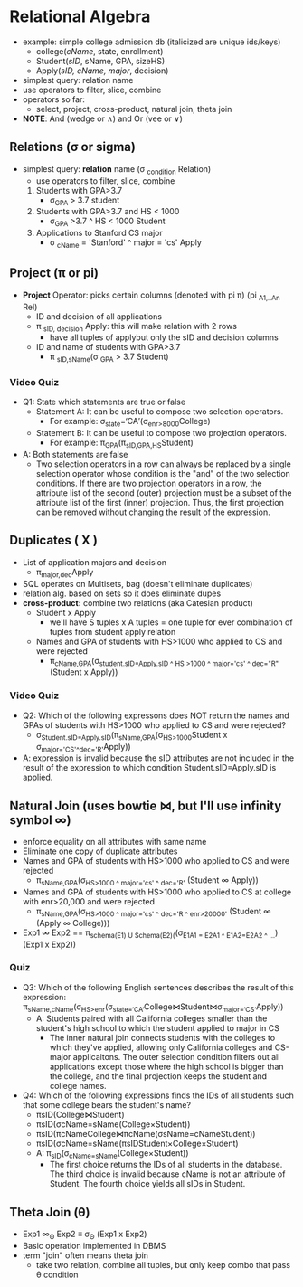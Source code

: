 # Relational Algebra
- example: simple college admission db (italicized are unique ids/keys)
    - college(*cName*, state, enrollment)
    - Student(*sID*, sName, GPA, sizeHS)
    - Apply(*sID, cName, major*, decision)
- simplest query: relation name
- use operators to filter, slice, combine
- operators so far:
    - select, project, cross-product, natural join, theta join
- **NOTE**: And (wedge or ∧) and Or (vee or ∨)

## Relations (σ or sigma)
- simplest query: **relation** name (σ <sub>condition</sub> Relation)
    - use operators to filter, slice, combine 
    1. Students with GPA>3.7
        - σ<sub>GPA</sub> > 3.7 student
    2. Students with GPA>3.7 and HS < 1000
        - σ<sub>GPA</sub> >3.7 ^ HS < 1000 Student
    3. Applications to Stanford CS major
        - σ <sub>cName</sub> = 'Stanford' ^ major = 'cs' Apply

## Project (π or pi)
- **Project** Operator: picks certain columns (denoted with pi π) (pi <sub>A1,..An</sub> Rel)
    - ID and decision of all applications
    - π <sub>sID, decision</sub> Apply: this will make relation with 2 rows
        - have all tuples of applybut only the sID and decision columns
    - ID and name of students with GPA>3.7 
        - π <sub>sID,sName</sub>(σ <sub>GPA</sub> > 3.7 Student)

### Video Quiz
- Q1: State which statements are true or false
    - Statement A: It can be useful to compose two selection operators.
        - For example: σ<sub>state</sub>=‘CA′(σ<sub>enr>8000</sub>College)
    - Statement B: It can be useful to compose two projection operators.
        - For example: π<sub>GPA</sub>(π<sub>sID,GPA,HS</sub>Student)
- A: Both statements are false
    - Two selection operators in a row can always be replaced by a single selection operator whose condition is the "and" of the two selection conditions. If there are two projection operators in a row, the attribute list of the second (outer) projection must be a subset of the attribute list of the first (inner) projection. Thus, the first projection can be removed without changing the result of the expression.

## Duplicates ( X )
- List of application majors and decision
    - π<sub>major,dec</sub>Apply
- SQL operates on Multisets, bag (doesn't eliminate duplicates)
- relation alg. based on sets so it does eliminate dupes
- **cross-product:** combine two relations (aka Catesian product)
    - Student x Apply 
        - we'll have S tuples x A tuples = one tuple for ever combination of tuples from student apply relation
    - Names and GPA of students with HS>1000 who applied to CS and were rejected
        - π<sub>cName,GPA</sub>(σ<sub>student.sID=Apply.sID ^ HS >1000 ^ major='cs' ^ dec="R"</sub>(Student x Apply))

### Video Quiz
- Q2: Which of the following expressons does NOT return the names and GPAs of students with HS>1000 who applied to CS and were rejected?
    - σ<sub>Student.sID=Apply.sID</sub>(π<sub>sName,GPA</sub>(σ<sub>HS>1000</sub>Student x σ<sub>major='CS'^dec='R'</sub>Apply))
- A: expression is invalid because the sID attributes are not included in the result of the expression to which condition Student.sID=Apply.sID is applied.

## Natural Join (uses bowtie ⋈, but I'll use infinity symbol ∞)
- enforce equality on all attributes with same name 
- Eliminate one copy of duplicate attributes
- Names and GPA of students with HS>1000 who applied to CS and were rejected
    - π<sub>sName,GPA</sub>(σ<sub>HS>1000 ^ major='cs' ^ dec='R'</sub> (Student ∞ Apply))
- Names and GPA of students with HS>1000 who applied to CS at college with enr>20,000 and were rejected
    - π<sub>sName,GPA</sub>(σ<sub>HS>1000 ^ major='cs' ^ dec='R ^ enr>20000'</sub> (Student ∞ (Apply ∞ College)))
- Exp1 ∞ Exp2 == π<sub>schema(E1) U Schema(E2)(</sub>(σ<sub>E1A1 = E2A1 ^ E1A2=E2A2 ^ ...</sub>)(Exp1 x Exp2))

### Quiz
- Q3: Which of the following English sentences describes the result of this expression:
π<sub>sName,cName</sub>(σ<sub>HS>enr</sub>(σ<sub>state=‘CA‘</sub>College⋈Student⋈σ<sub>major=‘CS‘</sub>Apply))
    - A: Students paired with all California colleges smaller than the student's high school to which the student applied to major in CS 
        - The inner natural join connects students with the colleges to which they've applied, allowing only California colleges and CS-major applicaitons. The outer selection condition filters out all applications except those where the high school is bigger than the college, and the final projection keeps the student and college names.
- Q4: Which of the following expressions finds the IDs of all students such that some college bears the student's name?
    - πsID(College⋈Student)
    - πsID(σcName=sName(College×Student))
    - πsID(πcNameCollege⋈πcName(σsName=cNameStudent))
    - πsID(σcName=sName(πsIDStudent×College×Student)
    - A: π<sub>sID</sub>(σ<sub>cName=sName</sub>(College×Student))
        - The first choice returns the IDs of all students in the database. The third choice is invalid because cName is not an attribute of Student. The fourth choice yields all sIDs in Student.

## Theta Join (θ)
- Exp1 ∞<sub>Θ</sub> Exp2 ≡ σ<sub>Θ</sub> (Exp1 x Exp2) 
- Basic operation implemented in DBMS
- term "join" often means theta join
    - take two relation, combine all tuples, but only keep combo that pass θ condition

